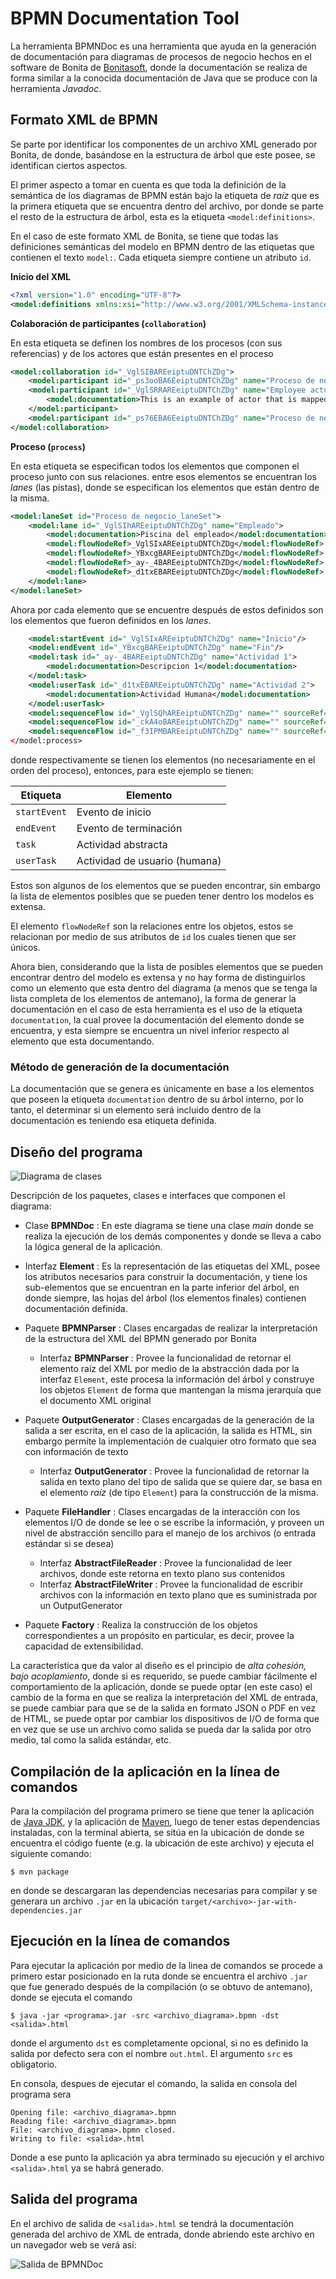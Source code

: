 BPMN Documentation Tool
=======================

La herramienta BPMNDoc es una herramienta que ayuda en la generación de documentación para diagramas 
de procesos de negocio hechos en el software de Bonita de [Bonitasoft](https://www.bonitasoft.com/), donde 
la documentación se realiza de forma similar a la conocida documentación de Java que se produce con la
herramienta *Javadoc*.

## Formato XML de BPMN
Se parte por identificar los componentes de un archivo XML generado por Bonita, de donde, basándose en la 
estructura de árbol que este posee, se identifican ciertos aspectos.

El primer aspecto a tomar en cuenta es que toda la definición de la semántica de los diagramas de BPMN están
bajo la etiqueta de *raíz* que es la primera etiqueta que se encuentra dentro del archivo, por donde se parte
el resto de la estructura de árbol, esta es la etiqueta `<model:definitions>`.

En el caso de este formato XML de Bonita, se tiene que todas las definiciones semánticas del modelo en BPMN
dentro de las etiquetas que contienen el texto `model:`. Cada etiqueta siempre contiene un atributo `id`.

**Inicio del XML**

```xml
<?xml version="1.0" encoding="UTF-8"?>
<model:definitions xmlns:xsi="http://www.w3.org/2001/XMLSchema-instance" xmlns:bonitaConnector="http://www.bonitasoft.org/studio/connector/definition/6.0" xmlns:dc="http://www.omg.org/spec/DD/20100524/DC" xmlns:di="http://www.omg.org/spec/BPMN/20100524/DI" xmlns:di_1="http://www.omg.org/spec/DD/20100524/DI" xmlns:java="http://jcp.org/en/jsr/detail?id=270" xmlns:model="http://www.omg.org/spec/BPMN/20100524/MODEL" xsi:schemaLocation="schemaLocation http://www.omg.org/spec/BPMN/20100524/MODEL schemas/BPMN20.xsd" exporter="BonitaSoft" exporterVersion="7.6.0" expressionLanguage="http://groovy.apache.org/" targetNamespace="http://bonitasoft.com/_VglSIBAREeiptuDNTChZDg">
```

**Colaboración de participantes (`collaboration`)**

En esta etiqueta se definen los nombres de los procesos (con sus referencias) y de los actores que están 
presentes en el proceso

```xml
<model:collaboration id="_VglSIBAREeiptuDNTChZDg">
	<model:participant id="_ps3ooBA6EeiptuDNTChZDg" name="Proceso de negocio" processRef="_VglSIRAREeiptuDNTChZDg"/>
	<model:participant id="_VglSRRAREeiptuDNTChZDg" name="Employee actor">
		<model:documentation>This is an example of actor that is mapped to any ACME users</model:documentation>
	</model:participant>
	<model:participant id="_ps76EBA6EeiptuDNTChZDg" name="Proceso de negocio 2" processRef="_DQ6VgBA5EeiptuDNTChZDg"/>
</model:collaboration>
```

**Proceso (`process`)**

En esta etiqueta se especifican todos los elementos que componen el proceso junto con sus relaciones. entre esos
elementos se encuentran los *lanes* (las pistas), donde se especifican los elementos que están dentro de la
misma.

```xml
<model:laneSet id="Proceso de negocio_laneSet">
	<model:lane id="_VglSIhAREeiptuDNTChZDg" name="Empleado">
        <model:documentation>Piscina del empleado</model:documentation>
        <model:flowNodeRef>_VglSIxAREeiptuDNTChZDg</model:flowNodeRef>
        <model:flowNodeRef>_YBxcgBAREeiptuDNTChZDg</model:flowNodeRef>
        <model:flowNodeRef>_ay-_4BAREeiptuDNTChZDg</model:flowNodeRef>
        <model:flowNodeRef>_d1txEBAREeiptuDNTChZDg</model:flowNodeRef>
    </model:lane>
</model:laneSet>
```

Ahora por cada elemento que se encuentre después de estos definidos son los elementos que fueron definidos en
los *lanes*.

```xml
    <model:startEvent id="_VglSIxAREeiptuDNTChZDg" name="Inicio"/>
    <model:endEvent id="_YBxcgBAREeiptuDNTChZDg" name="Fin"/>
    <model:task id="_ay-_4BAREeiptuDNTChZDg" name="Actividad 1">
    	<model:documentation>Descripcion 1</model:documentation>
    </model:task>
    <model:userTask id="_d1txEBAREeiptuDNTChZDg" name="Actividad 2">
    	<model:documentation>Actividad Humana</model:documentation>
    </model:userTask>
    <model:sequenceFlow id="_VglSQhAREeiptuDNTChZDg" name="" sourceRef="_VglSIxAREeiptuDNTChZDg" targetRef="_ay-_4BAREeiptuDNTChZDg"/>
    <model:sequenceFlow id="_ckA4oBAREeiptuDNTChZDg" name="" sourceRef="_ay-_4BAREeiptuDNTChZDg" targetRef="_d1txEBAREeiptuDNTChZDg"/>
    <model:sequenceFlow id="_f3IPMBAREeiptuDNTChZDg" name="" sourceRef="_d1txEBAREeiptuDNTChZDg" targetRef="_YBxcgBAREeiptuDNTChZDg"/>
</model:process>
```

donde respectivamente se tienen los elementos (no necesariamente en el orden del proceso), entonces, para este
ejemplo se tienen:

Etiqueta | Elemento
-------- | --------
`startEvent` | Evento de inicio
`endEvent` | Evento de terminación
`task` | Actividad abstracta
`userTask` | Actividad de usuario (humana)

Estos son algunos de los elementos que se pueden encontrar, sin embargo la lista de elementos posibles que
se pueden tener dentro los modelos es extensa.

El elemento `flowNodeRef` son la relaciones entre los objetos, estos se relacionan por medio de sus 
atributos de `id` los cuales tienen que ser únicos.

Ahora bien, considerando que la lista de posibles elementos que se pueden encontrar dentro del modelo es extensa
y no hay forma de distinguirlos como un elemento que esta dentro del diagrama (a menos que se tenga la lista 
completa de los elementos de antemano), la forma de generar la documentación en el caso de esta herramienta es 
el uso de la etiqueta `documentation`, la cual provee la documentación del elemento donde se encuentra, y 
esta siempre se encuentra un nivel inferior respecto al elemento que esta documentando.

### Método de generación de la documentación
La documentación que se genera es únicamente en base a los elementos que poseen la etiqueta `documentation`
dentro de su árbol interno, por lo tanto, el determinar si un elemento será incluido dentro de la documentación
es teniendo esa etiqueta definida.

## Diseño del programa
![Diagrama de clases](./images/diagrama-clases.png)

Descripción de los paquetes, clases e interfaces que componen el diagrama:

* Clase __BPMNDoc__ : En este diagrama se tiene una clase *main* donde se realiza la ejecución de los demás componentes y donde se lleva a cabo la lógica general de la aplicación.
* Interfaz __Element__ : Es la representación de las etiquetas del XML, posee los atributos necesarios para construir la documentación, y tiene los sub-elementos que se encuentran en la parte inferior del árbol, en donde siempre, las hojas del árbol (los elementos finales) contienen documentación definida.
* Paquete __BPMNParser__ : Clases encargadas de realizar la interpretación de la estructura del XML del BPMN generado por Bonita
  * Interfaz __BPMNParser__ : Provee la funcionalidad de retornar el elemento raíz del XML por medio de la abstracción dada por la interfaz `Element`, este procesa la información del árbol y construye los objetos `Element` de forma que mantengan la misma jerarquía que el documento XML original
* Paquete __OutputGenerator__ : Clases encargadas de la generación de la salida a ser escrita, en el caso de la aplicación, la salida es HTML, sin embargo permite la implementación de cualquier otro formato que sea con información de texto
  * Interfaz __OutputGenerator__ : Provee la funcionalidad de retornar la salida en texto plano del tipo de salida que se quiere dar, se basa en el elemento *raíz* (de tipo `Element`) para la construcción de la misma.
* Paquete __FileHandler__ : Clases encargadas de la interacción con los elementos I/O de donde se lee o se escribe la información, y proveen un nivel de abstracción sencillo para el manejo de los archivos (o entrada estándar si se desea)
  * Interfaz __AbstractFileReader__ : Provee la funcionalidad de leer archivos, donde este retorna en texto plano sus contenidos
  * Interfaz __AbstractFileWriter__ : Provee la funcionalidad de escribir archivos con la información en texto plano que es suministrada por un OutputGenerator

* Paquete __Factory__ : Realiza la construcción de los objetos correspondientes a un propósito en particular, es decir, provee la capacidad de extensibilidad.

La característica que da valor al diseño es el principio de *alta cohesión, bajo acoplamiento*, donde si es 
requerido, se puede cambiar fácilmente el comportamiento de la aplicación, donde se puede optar (en este caso)
el cambio de la forma en que se realiza la interpretación del XML de entrada, se puede cambiar para que se de
la salida en formato JSON o PDF en vez de HTML, se puede optar por cambiar los dispositivos de I/O de forma que
en vez que se use un archivo como salida se pueda dar la salida por otro medio, tal como la salida estándar, 
etc.

## Compilación de la aplicación en la línea de comandos
Para la compilación del programa primero se tiene que tener la aplicación de [Java JDK](http://www.oracle.com/technetwork/java/javase/downloads/jdk8-downloads-2133151.html), y la aplicación de [Maven](https://maven.apache.org/), luego de tener estas dependencias instaladas, con la terminal abierta, se sitúa en la ubicación de donde se encuentra el código fuente (e.g. la ubicación de este archivo) y ejecuta el siguiente comando:

`$ mvn package`

en donde se descargaran las dependencias necesarias para compilar y se generara un archivo `.jar` en la ubicación `target/<archivo>-jar-with-dependencies.jar`

## Ejecución en la línea de comandos
Para ejecutar la aplicación por medio de la linea de comandos se procede a primero estar posicionado en la
ruta donde se encuentra el archivo `.jar` que fue generado después de la compilación (o se obtuvo de 
antemano), donde se ejecuta el comando

`$ java -jar <programa>.jar -src <archivo_diagrama>.bpmn -dst <salida>.html`

donde el argumento `dst` es completamente opcional, si no es definido la salida por defecto sera con el nombre
`out.html`. El argumento `src` es obligatorio.

En consola, despues de ejecutar el comando, la salida en consola del programa sera

```
Opening file: <archivo_diagrama>.bpmn
Reading file: <archivo_diagrama>.bpmn
File: <archivo_diagrama>.bpmn closed.
Writing to file: <salida>.html
```
Donde a ese punto la aplicación ya abra terminado su ejecución y el archivo `<salida>.html` ya se habrá generado.

## Salida del programa
En el archivo de salida de `<salida>.html` se tendrá la documentación generada del archivo de XML de 
entrada, donde abriendo este archivo en un navegador web se verá así:

![Salida de BPMNDoc](./images/salida.png)
